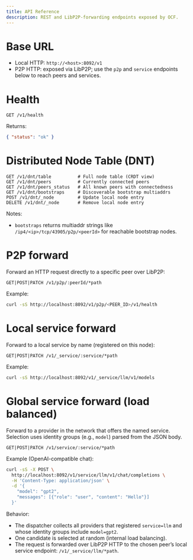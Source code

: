 ```yaml
---
title: API Reference
description: REST and LibP2P-forwarding endpoints exposed by OCF.
---
```


# Base URL

- Local HTTP: `http://<host>:8092/v1`
- P2P HTTP: exposed via LibP2P; use the `p2p` and `service` endpoints below to reach peers and services.

# Health

```http
GET /v1/health
```

Returns:

```json
{ "status": "ok" }
```

# Distributed Node Table (DNT)

```http
GET /v1/dnt/table          # Full node table (CRDT view)
GET /v1/dnt/peers          # Currently connected peers
GET /v1/dnt/peers_status   # All known peers with connectedness
GET /v1/dnt/bootstraps     # Discoverable bootstrap multiaddrs
POST /v1/dnt/_node         # Update local node entry
DELETE /v1/dnt/_node       # Remove local node entry
```

Notes:
- `bootstraps` returns multiaddr strings like `/ip4/<ip>/tcp/43905/p2p/<peerId>` for reachable bootstrap nodes.

# P2P forward

Forward an HTTP request directly to a specific peer over LibP2P:

```http
GET|POST|PATCH /v1/p2p/:peerId/*path
```

Example:

```bash
curl -sS http://localhost:8092/v1/p2p/<PEER_ID>/v1/health
```

# Local service forward

Forward to a local service by name (registered on this node):

```http
GET|POST|PATCH /v1/_service/:service/*path
```

Example:

```bash
curl -sS http://localhost:8092/v1/_service/llm/v1/models
```

# Global service forward (load balanced)

Forward to a provider in the network that offers the named service. Selection uses identity groups (e.g., `model`) parsed from the JSON body.

```http
GET|POST|PATCH /v1/service/:service/*path
```

Example (OpenAI-compatible chat):

```bash
curl -sS -X POST \
  http://localhost:8092/v1/service/llm/v1/chat/completions \
  -H 'Content-Type: application/json' \
  -d '{
    "model": "gpt2",
    "messages": [{"role": "user", "content": "Hello"}]
  }'
```

Behavior:
- The dispatcher collects all providers that registered `service=llm` and whose identity groups include `model=gpt2`.
- One candidate is selected at random (internal load balancing).
- The request is forwarded over LibP2P HTTP to the chosen peer’s local service endpoint: `/v1/_service/llm/*path`.



